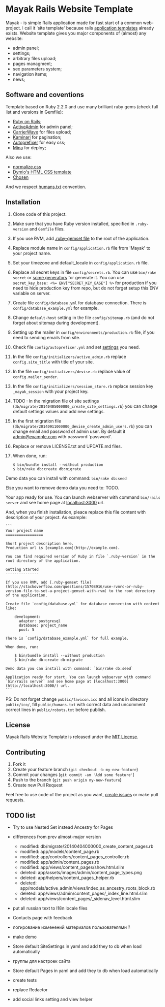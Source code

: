 Mayak Rails Website Template
============================

Mayak - is simple Rails application made for fast start of a common web-project. I call it 'site template' because rails [application templates](http://guides.rubyonrails.org/rails_application_templates.html) already exists. Website template gives you major components of (almost) any website:

* admin panel;
* settings;
* arbitrary files upload;
* pages managment;
* seo parameters system;
* navigation items;
* news;


Software and coventions
-----------------------

Template based on Ruby 2.2.0 and use many brilliant ruby gems (check full list and versions in Gemfile):

* [Ruby on Rails](http://rubyonrails.org/);
* [ActiveAdmin](http://activeadmin.info/) for admin panel;
* [CarrierWave](https://github.com/carrierwaveuploader/carrierwave) for files upload;
* [Kaminari](https://github.com/amatsuda/kaminari) for pagination;
* [Autoprefixer](https://github.com/postcss/autoprefixer) for easy css;
* [Mina](http://nadarei.co/mina/) for deploy;

Also we use:

* [normalize.css](http://necolas.github.io/normalize.css/)
* [Dymio's HTML CSS template](https://github.com/dymio/html-css-template)
* [Chosen](http://harvesthq.github.io/chosen/)

And we respect [humans.txt](http://humanstxt.org/) convention.


Installation
------------

1. Clone code of this project.

2. Make sure that you have Ruby version installed, specified in `.ruby-version` and `Gemfile` files.

3. If you use RVM, add [.ruby-gemset file](http://stackoverflow.com/questions/15708916/use-rvmrc-or-ruby-version-file-to-set-a-project-gemset-with-rvm) to the root of the application.

4. Replace module name in `config/application.rb` file from 'Mayak' to your project name.

5. Set your timezone and default_locale in `config/application.rb` file.

6. Replace all secret keys in file `config/secrets.rb`. You can use `bin/rake secret` or [some generators](http://www.andrewscompanies.com/tools/wep.asp) for generate it. You can use `secret_key_base: <%= ENV["SECRET_KEY_BASE"] %>` for production if you need to hide production key from repo, but do not forget setup this ENV variable on server.

7. Create file `config/database.yml` for database connection. There is `config/database_example.yml` for example.

8. Change `default-host` setting in the file `config/sitemap.rb` (and do not forget about sitemap during development).

9. Setting up the mailer in `config/environments/production.rb` file, if you need to sending emails from site.

10. Check file `config/autoprefixer.yml` and set [settings](github.com/postcss/autoprefixer#browsers) you need.

11. In the file `config/initializers/active_admin.rb` replace `config.site_title` with title of your site.

12. In the file `config/initializers/devise.rb` replace value of `config.mailer_sender`.

13. In the file `config/initializers/session_store.rb` replace session key `_mayak_session` with your project key.

14. TODO : In the migration file of site settings (`db/migrate/20140405000000_create_site_settings.rb`) you can change default settings values and add new settings.

15. In the first migration file (`db/migrate/20140911000000_devise_create_admin_users.rb`) you can change email and password of admin user. By default it admin@example.com with password 'password'.

16. Replace or remove LICENSE.txt and UPDATE.md files.

17. When done, run:

    ```
    $ bin/bundle install --without production
    $ bin/rake db:create db:migrate
    ```

Demo data you can install with command: `bin/rake db:seed`

Else you want to remove demo data you need to: TODO.

Your app ready for use. You can launch webserver with command `bin/rails server` and see home page at [localhost:3000](http://localhost:3000/) url.

And, when you finish installation, pleace replace this file content with description of your project.
As example:

    ```
    Your project name
    =================

    Short project description here.
    Production url is [example.com](http://example.com).

    You can find required version of Ruby in file `.ruby-version` in the root directory of the application.

    Getting Started
    ---------------

    If you use RVM, add [.ruby-gemset file](http://stackoverflow.com/questions/15708916/use-rvmrc-or-ruby-version-file-to-set-a-project-gemset-with-rvm) to the root derectory of the application.

    Create file `config/database.yml` for database connection with content like:

        development:
          adapter: postgresql
          database: project_name
          pool: 5

    There is `config/database_example.yml` for full example.

    When done, run:

        $ bin/bundle install --without production
        $ bin/rake db:create db:migrate

    Demo data you can install with command: `bin/rake db:seed`

    Application ready for start. You can launch webserver with command `bin/rails server` and see home page at [localhost:3000](http://localhost:3000/) url.
    ```

PS: Do not forget change `public/favicon.ico` and all icons in directory `public/ico/`, fill `public/humans.txt` with correct data and uncomment correct lines in `public/robots.txt` before publish.


License
-------
Mayak Rails Website Template is released under the [MIT License](LICENSE.txt).


Contributing
------------

1. Fork it
2. Create your feature branch (`git checkout -b my-new-feature`)
3. Commit your changes (`git commit -am 'Add some feature'`)
4. Push to the branch (`git push origin my-new-feature`)
5. Create new Pull Request


Feel free to use code of the project as you want, [create issues](https://github.com/dymio/mayak/issues) or make pull requests.




TODO list
---------

- Try to use Nested Set instead Ancestry for Pages

- differences from prev almost-major version
  - modified:   db/migrate/20140404000000_create_content_pages.rb
  - modified:   app/models/content_page.rb
  - modified:   app/controllers/content_pages_controller.rb
  - modified:   app/admin/content_pages.rb
  - modified:   app/views/content_pages/show.html.slim
  - deleted:    app/assets/images/admin/content_page_types.png
  - deleted:    app/helpers/content_pages_helper.rb
  - deleted:    app/models/active_admin/views/index_as_ancestry_roots_block.rb
  - deleted:    app/views/admin/content_pages/_index_line.html.slim
  - deleted:    app/views/content_pages/_sidenav_level.html.slim

- put all russian text to I18n locale files

- Contacts page with feedback

- логирование изменений материалов пользователями ?

- make demo

- Store default SiteSettings in yaml and add they to db when load automatically

- группы для настроек сайта

- Store default Pages in yaml and add they to db when load automatically

- create tests

- replace Redactor

- add social links setting and view helper
